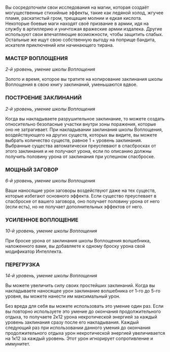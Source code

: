 Вы сосредоточили свои исследования на магии, которая создаёт могущественные стихийные эффекты, такие как ледяной холод, жгучее пламя, раскатистый гром, трещащие молнии и едкая кислота. Некоторые боевые маги находят своё призвание в армии, идя на службу в артиллерию и уничтожая вражеские армии издалека. Другие используют свои впечатляющие возможности, чтобы защитить слабых. Остальные же ищут свою собственную выгоду на поприще бандита, искателя приключений или начинающего тирана.

  

### МАСТЕР ВОПЛОЩЕНИЯ

_2-й уровень, умение школы Воплощения_

Золото и время, которое вы тратите на копирование заклинания школы Воплощения в свою книгу заклинаний, уменьшаются вдвое.

  

### ПОСТРОЕНИЕ ЗАКЛИНАНИЙ

_2-й уровень, умение школы Воплощения_

Когда вы накладываете разрушительное заклинание, то можете создать относительно безопасные участки внутри зоны поражения, которые оно не затрагивает. При накладывании заклинания школы Воплощения, воздействующего на других существ, которых вы видите, вы можете выбрать количество существ, равное 1 + уровень заклинания. Выбранные существа автоматически преуспевают в спасбросках от этого заклинания и не получают урона, если по описанию должны получить половину урона от заклинания при успешном спасброске.

  

### МОЩНЫЙ ЗАГОВОР

_6-й уровень, умение школы Воплощения_

Ваши наносящие урон заговоры воздействуют даже на тех существ, которые избегают основного эффекта. Если существо преуспевает в спасброске от вашего заговора, оно получает половину урона от него (если есть), но не получает дополнительных эффектов от него.

  

### УСИЛЕННОЕ ВОПЛОЩЕНИЕ

_10-й уровень, умение школы Воплощения_

При броске урона от заклинания школы Воплощения волшебника, наложенного вами, вы добавляете к одному броску урона свой модификатор Интеллекта.

  

### ПЕРЕГРУЗКА

_14-й уровень, умение школы Воплощения_

Вы можете увеличить силу своих простейших заклинаний. Когда вы накладываете наносящее урон заклинание волшебника от 1-го до 5-го уровня, вы можете нанести им максимальный урон.

Без вреда для себя вы можете использовать это умение один раз. Если вы повторно используете это умение до окончания продолжительного отдыха, то получаете 2к12 урона некротической энергией за каждый уровень заклинания сразу после его накладывания. Каждый следующий раз при использовании данного умения до окончания продолжительного отдыха урон некротической энергией увеличивается на 1к12 за каждый уровень. Этот урон игнорирует сопротивление и иммунитет.